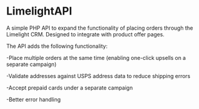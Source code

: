 # LimelightAPI
A simple PHP API to expand the functionality of placing orders through the Limelight CRM. Designed to integrate with product offer pages.

The API adds the following functionality:

-Place multiple orders at the same time (enabling one-click upsells on a separate campaign)

-Validate addresses against USPS address data to reduce shipping errors

-Accept prepaid cards under a separate campaign

-Better error handling
